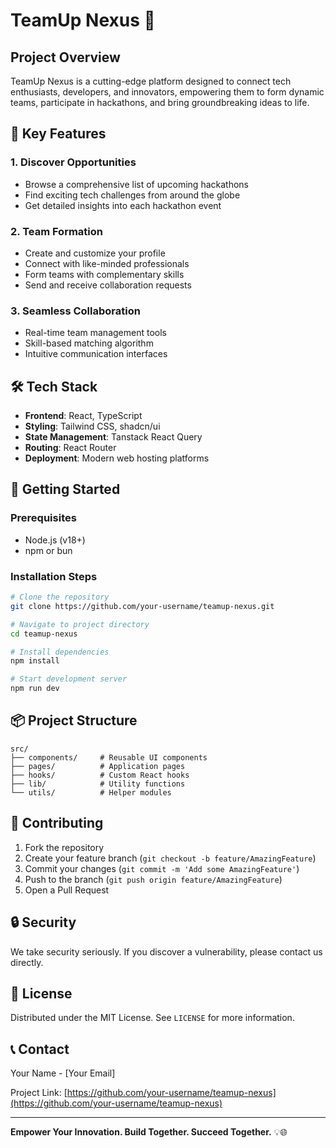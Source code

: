 
# TeamUp Nexus 🚀

## Project Overview

TeamUp Nexus is a cutting-edge platform designed to connect tech enthusiasts, developers, and innovators, empowering them to form dynamic teams, participate in hackathons, and bring groundbreaking ideas to life.

## 🌟 Key Features

### 1. Discover Opportunities
- Browse a comprehensive list of upcoming hackathons
- Find exciting tech challenges from around the globe
- Get detailed insights into each hackathon event

### 2. Team Formation
- Create and customize your profile
- Connect with like-minded professionals
- Form teams with complementary skills
- Send and receive collaboration requests

### 3. Seamless Collaboration
- Real-time team management tools
- Skill-based matching algorithm
- Intuitive communication interfaces

## 🛠 Tech Stack

- **Frontend**: React, TypeScript
- **Styling**: Tailwind CSS, shadcn/ui
- **State Management**: Tanstack React Query
- **Routing**: React Router
- **Deployment**: Modern web hosting platforms

## 🚀 Getting Started

### Prerequisites
- Node.js (v18+)
- npm or bun

### Installation Steps

```bash
# Clone the repository
git clone https://github.com/your-username/teamup-nexus.git

# Navigate to project directory
cd teamup-nexus

# Install dependencies
npm install

# Start development server
npm run dev
```

## 📦 Project Structure

```
src/
├── components/     # Reusable UI components
├── pages/          # Application pages
├── hooks/          # Custom React hooks
├── lib/            # Utility functions
└── utils/          # Helper modules
```

## 🤝 Contributing

1. Fork the repository
2. Create your feature branch (`git checkout -b feature/AmazingFeature`)
3. Commit your changes (`git commit -m 'Add some AmazingFeature'`)
4. Push to the branch (`git push origin feature/AmazingFeature`)
5. Open a Pull Request

## 🔒 Security

We take security seriously. If you discover a vulnerability, please contact us directly.

## 📄 License

Distributed under the MIT License. See `LICENSE` for more information.

## 📞 Contact

Your Name - [Your Email]

Project Link: [https://github.com/your-username/teamup-nexus](https://github.com/your-username/teamup-nexus)

---

**Empower Your Innovation. Build Together. Succeed Together.** 💡🌐
```
